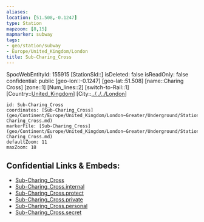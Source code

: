```yaml
---
aliases: 
location: [51.508,-0.1247]
type: Station 
mapzoom: [8,15] 
mapmarker: subway 
tags:
- geo/station/subway
- Europe/United_Kingdom/London
title: Sub-Charing_Cross
---
```

SpocWebEntityId: 155915
[StationSId::]
isDeleted: false
isReadOnly: false
confidential: public
[geo-lon::-0.1247]
[geo-lat::51.508]
[name::Charing Cross]
[zone::1]
[Num_lines::2]
[switch-to-Rail::1]
[Country::[United_Kingdom](geo/Continent/Europe/United_Kingdom.md)]
[City::[../../../London](../../../London)]


```leaflet
id: Sub-Charing_Cross
coordinates: [Sub-Charing_Cross](geo/Continent/Europe/United_Kingdom/London~Greater/Underground/Station/Sub-Charing_Cross.md)
markerFile: [Sub-Charing_Cross](geo/Continent/Europe/United_Kingdom/London~Greater/Underground/Station/Sub-Charing_Cross.md)
defaultZoom: 11 
maxZoom: 18
```


## Confidential Links & Embeds: 
- [Sub-Charing_Cross](../../../../../../../../_public/geo/Continent/Europe/United_Kingdom/London~Greater/Underground/Station/Sub-Charing_Cross.md) 
- [Sub-Charing_Cross.internal](../../../../../../../../_internal/geo/Continent/Europe/United_Kingdom/London~Greater/Underground/Station/Sub-Charing_Cross.internal.md) 
- [Sub-Charing_Cross.protect](../../../../../../../../_protect/geo/Continent/Europe/United_Kingdom/London~Greater/Underground/Station/Sub-Charing_Cross.protect.md) 
- [Sub-Charing_Cross.private](../../../../../../../../_private/geo/Continent/Europe/United_Kingdom/London~Greater/Underground/Station/Sub-Charing_Cross.private.md) 
- [Sub-Charing_Cross.personal](../../../../../../../../_personal/geo/Continent/Europe/United_Kingdom/London~Greater/Underground/Station/Sub-Charing_Cross.personal.md) 
- [Sub-Charing_Cross.secret](../../../../../../../../_secret/geo/Continent/Europe/United_Kingdom/London~Greater/Underground/Station/Sub-Charing_Cross.secret.md) 
